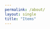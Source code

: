 ```yaml
---
permalink: /about/
layout: single
title: "Items"
---
```

<style>
.roundedC {
  width: 200px;
  height: 200px;
  border-radius: 50%;
}
</style>
 
<div class="roundedC" 
     style="background-image: url('bio-photo.jpg');
            background-position: 70% 50%;
            background-size: cover"></div>
<div class="roundedC" 
     style="background-image: url('bio-photo-2.jpg');
            background-position: 70% 50%;
            background-size: 130%;"></div>

